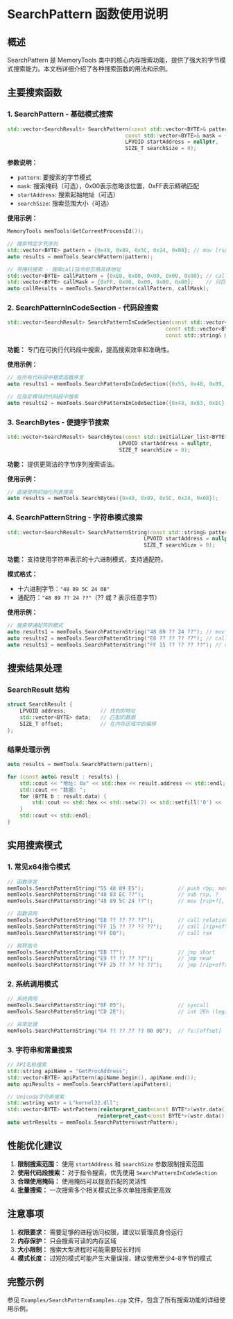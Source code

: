 # SearchPattern 函数使用说明

## 概述

SearchPattern 是 MemoryTools 类中的核心内存搜索功能，提供了强大的字节模式搜索能力。本文档详细介绍了各种搜索函数的用法和示例。

## 主要搜索函数

### 1. SearchPattern - 基础模式搜索

```cpp
std::vector<SearchResult> SearchPattern(const std::vector<BYTE>& pattern, 
                                      const std::vector<BYTE>& mask = {},
                                      LPVOID startAddress = nullptr,
                                      SIZE_T searchSize = 0);
```

**参数说明：**
- `pattern`: 要搜索的字节模式
- `mask`: 搜索掩码（可选），0x00表示忽略该位置，0xFF表示精确匹配
- `startAddress`: 搜索起始地址（可选）
- `searchSize`: 搜索范围大小（可选）

**使用示例：**
```cpp
MemoryTools memTools(GetCurrentProcessId());

// 搜索特定字节序列
std::vector<BYTE> pattern = {0x48, 0x89, 0x5C, 0x24, 0x08}; // mov [rsp+8], rbx
auto results = memTools.SearchPattern(pattern);

// 带掩码搜索 - 搜索call指令但忽略具体地址
std::vector<BYTE> callPattern = {0xE8, 0x00, 0x00, 0x00, 0x00}; // call ????????
std::vector<BYTE> callMask = {0xFF, 0x00, 0x00, 0x00, 0x00};    // 只匹配第一个字节
auto callResults = memTools.SearchPattern(callPattern, callMask);
```

### 2. SearchPatternInCodeSection - 代码段搜索

```cpp
std::vector<SearchResult> SearchPatternInCodeSection(const std::vector<BYTE>& pattern,
                                                   const std::vector<BYTE>& mask = {},
                                                   const std::string& moduleName = "");
```

**功能：** 专门在可执行代码段中搜索，提高搜索效率和准确性。

**使用示例：**
```cpp
// 在所有代码段中搜索函数序言
auto results1 = memTools.SearchPatternInCodeSection({0x55, 0x48, 0x89, 0xE5}); // push rbp; mov rbp, rsp

// 在指定模块的代码段中搜索
auto results2 = memTools.SearchPatternInCodeSection({0x48, 0x83, 0xEC}, {}, "kernel32.dll");
```

### 3. SearchBytes - 便捷字节搜索

```cpp
std::vector<SearchResult> SearchBytes(const std::initializer_list<BYTE>& bytes,
                                    LPVOID startAddress = nullptr,
                                    SIZE_T searchSize = 0);
```

**功能：** 提供更简洁的字节序列搜索语法。

**使用示例：**
```cpp
// 直接使用初始化列表搜索
auto results = memTools.SearchBytes({0x48, 0x89, 0x5C, 0x24, 0x08});
```

### 4. SearchPatternString - 字符串模式搜索

```cpp
std::vector<SearchResult> SearchPatternString(const std::string& patternStr,
                                            LPVOID startAddress = nullptr,
                                            SIZE_T searchSize = 0);
```

**功能：** 支持使用字符串表示的十六进制模式，支持通配符。

**模式格式：**
- 十六进制字节：`"48 89 5C 24 08"`
- 通配符：`"48 89 ?? 24 ??"`（?? 或 ? 表示任意字节）

**使用示例：**
```cpp
// 搜索带通配符的模式
auto results1 = memTools.SearchPatternString("48 89 ?? 24 ??"); // mov [rsp+?], reg
auto results2 = memTools.SearchPatternString("E8 ?? ?? ?? ??"); // call ????????
auto results3 = memTools.SearchPatternString("FF 15 ?? ?? ?? ??"); // call [rip+????????]
```

## 搜索结果处理

### SearchResult 结构

```cpp
struct SearchResult {
    LPVOID address;           // 找到的地址
    std::vector<BYTE> data;   // 匹配的数据
    SIZE_T offset;            // 在内存区域中的偏移
};
```

### 结果处理示例

```cpp
auto results = memTools.SearchPattern(pattern);

for (const auto& result : results) {
    std::cout << "地址: 0x" << std::hex << result.address << std::endl;
    std::cout << "数据: ";
    for (BYTE b : result.data) {
        std::cout << std::hex << std::setw(2) << std::setfill('0') << (int)b << " ";
    }
    std::cout << std::endl;
}
```

## 实用搜索模式

### 1. 常见x64指令模式

```cpp
// 函数序言
memTools.SearchPatternString("55 48 89 E5");           // push rbp; mov rbp, rsp
memTools.SearchPatternString("48 83 EC ??");           // sub rsp, ?
memTools.SearchPatternString("48 89 5C 24 ??");        // mov [rsp+?], rbx

// 函数调用
memTools.SearchPatternString("E8 ?? ?? ?? ??");        // call relative
memTools.SearchPatternString("FF 15 ?? ?? ?? ??");     // call [rip+offset]
memTools.SearchPatternString("FF D0");                 // call rax

// 跳转指令
memTools.SearchPatternString("EB ??");                 // jmp short
memTools.SearchPatternString("E9 ?? ?? ?? ??");        // jmp near
memTools.SearchPatternString("FF 25 ?? ?? ?? ??");     // jmp [rip+offset]
```

### 2. 系统调用模式

```cpp
// 系统调用
memTools.SearchPatternString("0F 05");                 // syscall
memTools.SearchPatternString("CD 2E");                 // int 2Eh (legacy)

// 异常处理
memTools.SearchPatternString("64 ?? ?? ?? ?? 00 00");  // fs:[offset]
```

### 3. 字符串和常量搜索

```cpp
// API名称搜索
std::string apiName = "GetProcAddress";
std::vector<BYTE> apiPattern(apiName.begin(), apiName.end());
auto apiResults = memTools.SearchPattern(apiPattern);

// Unicode字符串搜索
std::wstring wstr = L"kernel32.dll";
std::vector<BYTE> wstrPattern(reinterpret_cast<const BYTE*>(wstr.data()),
                             reinterpret_cast<const BYTE*>(wstr.data()) + wstr.size() * 2);
auto wstrResults = memTools.SearchPattern(wstrPattern);
```

## 性能优化建议

1. **限制搜索范围：** 使用 `startAddress` 和 `searchSize` 参数限制搜索范围
2. **使用代码段搜索：** 对于指令搜索，优先使用 `SearchPatternInCodeSection`
3. **合理使用掩码：** 使用掩码可以提高匹配的灵活性
4. **批量搜索：** 一次搜索多个相关模式比多次单独搜索更高效

## 注意事项

1. **权限要求：** 需要足够的进程访问权限，建议以管理员身份运行
2. **内存保护：** 只会搜索可读的内存区域
3. **大小限制：** 搜索大型进程时可能需要较长时间
4. **模式长度：** 过短的模式可能产生大量误报，建议使用至少4-8字节的模式

## 完整示例

参见 `Examples/SearchPatternExamples.cpp` 文件，包含了所有搜索功能的详细使用示例。
